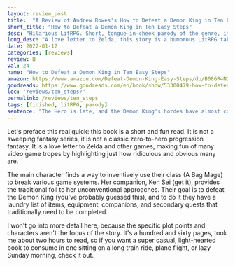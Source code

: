```yaml
---
layout: review_post
title:  "A Review of Andrew Rowes's How to Defeat a Demon King in Ten Easy Steps. Hilarious love letter to Zelda."
short_title: "How to Defeat a Demon King in Ten Easy Steps"
desc: "Hilarious LitRPG. Short, tongue-in-cheek parody of the genre, it's great fun."
long_desc: "A love letter to Zelda, this story is a humorous LitRPG take on if an actual video game story came to life."
date: 2022-01-12
categories: [reviews]
review: B
val: 24
name: "How to Defeat a Demon King in Ten Easy Steps"
amazon: https://www.amazon.com/Defeat-Demon-King-Easy-Steps/dp/B086R4N2YC
goodreads: https://www.goodreads.com/en/book/show/53300479-how-to-defeat-a-demon-king-in-ten-easy-steps
loc: 'reviews/ten_steps/'
permalink: /reviews/ten_steps
tags: [finished, litRPG, parody]
sentence: "The Hero is late, and the Demon King's hordes have almost conquered humanity."
---
```



Let's preface this real quick: this book is a short and fun read. It is not a sweeping fantasy series, it is not a classic zero-to-hero progression fantasy. It is a love letter to Zelda and other games, making fun of many video game tropes by highlighting just how ridiculous and obvious many are.

The main character finds a way to inventively use their class (A Bag Mage) to break various game systems. Her companion, Ken Sei (get it), provides the traditional foil to her unconventional approaches. Their goal is to defeat the Demon King (you've probably guessed this), and to do it they have a laundry list of items, equipment, companions, and secondary quests that traditionally need to be completed.

I won't go into more detail here, because the specific plot points and characters aren't the focus of the story. It's a hundred and sixty pages, took me about two hours to read, so if you want a super casual, light-hearted book to consume in one sitting on a long train ride, plane flight, or lazy Sunday morning, check it out.